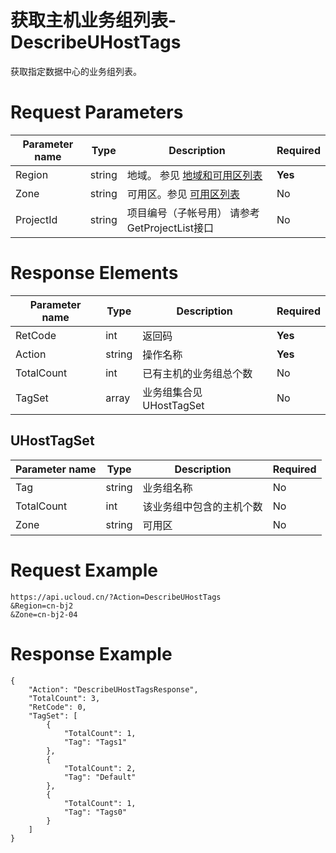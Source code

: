 # 获取主机业务组列表-DescribeUHostTags

获取指定数据中心的业务组列表。

# Request Parameters
|Parameter name|Type|Description|Required|
|---|---|---|---|
|Region|string|地域。 参见 [地域和可用区列表](api/summary/regionlist)|**Yes**|
|Zone|string|可用区。参见 [可用区列表](api/summary/regionlist)|No|
|ProjectId|string|项目编号（子帐号用） 请参考GetProjectList接口	|No|

# Response Elements
|Parameter name|Type|Description|Required|
|---|---|---|---|
|RetCode|int|返回码|**Yes**|
|Action|string|操作名称|**Yes**|
|TotalCount|int|已有主机的业务组总个数|No|
|TagSet|array|业务组集合见 UHostTagSet|No|

## UHostTagSet
|Parameter name|Type|Description|Required|
|---|---|---|---|
|Tag|string|业务组名称|No|
|TotalCount|int|该业务组中包含的主机个数|No|
|Zone|string|可用区|No|

# Request Example
```
https://api.ucloud.cn/?Action=DescribeUHostTags
&Region=cn-bj2
&Zone=cn-bj2-04
```

# Response Example
```
{
    "Action": "DescribeUHostTagsResponse", 
    "TotalCount": 3, 
    "RetCode": 0, 
    "TagSet": [
        {
            "TotalCount": 1, 
            "Tag": "Tags1"
        }, 
        {
            "TotalCount": 2, 
            "Tag": "Default"
        }, 
        {
            "TotalCount": 1, 
            "Tag": "Tags0"
        }
    ]
}
```

